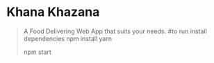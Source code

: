 # Khana Khazana
> A Food Delivering Web App that suits your needs.
> #to run install dependencies
npm install yarn
>
> npm start
